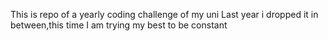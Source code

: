 This is repo of a yearly coding challenge of my uni
Last year i dropped it in between,this time I am trying my best to be constant
